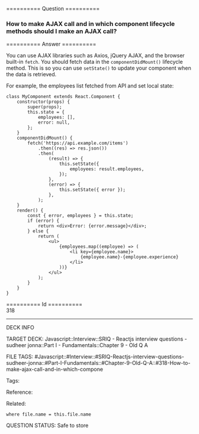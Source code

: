 ========== Question ==========  

### How to make AJAX call and in which component lifecycle methods should I make an AJAX call?  

========== Answer ==========  

You can use AJAX libraries such as Axios, jQuery AJAX, and the browser built-in `fetch`. You should fetch data in the `componentDidMount()` lifecycle method. This is so you can use `setState()` to update your component when the data is retrieved.

For example, the employees list fetched from API and set local state:

<!-- codeblock-start -->
<pre><code class="hljs language-jsx"><span class="hljs-keyword">class</span> <span class="hljs-title class_">MyComponent</span> <span class="hljs-keyword">extends</span> <span class="hljs-title class_ inherited__">React.Component</span> {
    <span class="hljs-title function_">constructor</span>(<span class="hljs-params">props</span>) {
        <span class="hljs-variable language_">super</span>(props);
        <span class="hljs-variable language_">this</span>.<span class="hljs-property">state</span> = {
            <span class="hljs-attr">employees</span>: [],
            <span class="hljs-attr">error</span>: <span class="hljs-literal">null</span>,
        };
    }
    <span class="hljs-title function_">componentDidMount</span>(<span class="hljs-params"></span>) {
        <span class="hljs-title function_">fetch</span>(<span class="hljs-string">'https://api.example.com/items'</span>)
            .<span class="hljs-title function_">then</span>(<span class="hljs-function">(<span class="hljs-params">res</span>) =></span> res.<span class="hljs-title function_">json</span>())
            .<span class="hljs-title function_">then</span>(
                <span class="hljs-function">(<span class="hljs-params">result</span>) =></span> {
                    <span class="hljs-variable language_">this</span>.<span class="hljs-title function_">setState</span>({
                        <span class="hljs-attr">employees</span>: result.<span class="hljs-property">employees</span>,
                    });
                },
                <span class="hljs-function">(<span class="hljs-params">error</span>) =></span> {
                    <span class="hljs-variable language_">this</span>.<span class="hljs-title function_">setState</span>({ error });
                },
            );
    }
    <span class="hljs-title function_">render</span>(<span class="hljs-params"></span>) {
        <span class="hljs-keyword">const</span> { error, employees } = <span class="hljs-variable language_">this</span>.<span class="hljs-property">state</span>;
        <span class="hljs-keyword">if</span> (error) {
            <span class="hljs-keyword">return</span> <span class="xml"><span class="hljs-tag">&#x3C;<span class="hljs-name">div</span>></span>Error: {error.message}<span class="hljs-tag">&#x3C;/<span class="hljs-name">div</span>></span></span>;
        } <span class="hljs-keyword">else</span> {
            <span class="hljs-keyword">return</span> (
                <span class="xml"><span class="hljs-tag">&#x3C;<span class="hljs-name">ul</span>></span>
                    {employees.map((employee) => (
                        <span class="hljs-tag">&#x3C;<span class="hljs-name">li</span> <span class="hljs-attr">key</span>=<span class="hljs-string">{employee.name}</span>></span>
                            {employee.name}-{employee.experience}
                        <span class="hljs-tag">&#x3C;/<span class="hljs-name">li</span>></span>
                    ))}
                <span class="hljs-tag">&#x3C;/<span class="hljs-name">ul</span>></span></span>
            );
        }
    }
}
</code></pre>
<!-- codeblock-end -->

========== Id ==========  
318

---

DECK INFO

TARGET DECK: Javascript::Interview::SRIQ - Reactjs interview questions - sudheer jonna::Part I - Fundamentals::Chapter 9 - Old Q A

FILE TAGS: #Javascript::#Interview::#SRIQ-Reactjs-interview-questions-sudheer-jonna::#Part-I-Fundamentals::#Chapter-9-Old-Q-A::#318-How-to-make-ajax-call-and-in-which-compone

Tags:

Reference:

Related:

```dataview
where file.name = this.file.name
```
QUESTION STATUS: Safe to store
